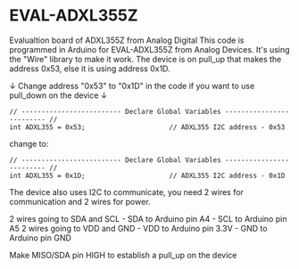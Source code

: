 # EVAL-ADXL355Z
Evalualtion board of ADXL355Z from Analog Digital
This code is programmed in Arduino for EVAL-ADXL355Z from Analog Devices.
It's using the "Wire" library to make it work.
The device is on pull_up that makes the address 0x53, else it is using address 0x1D.

 ↓ Change address "0x53" to "0x1D" in the code if you want to use pull_down on the device ↓
 
    // ------------------------- Declare Global Variables ------------------------- // 
    int ADXL355 = 0x53;                     // ADXL355 I2C address - 0x53

change to:

    // ------------------------- Declare Global Variables ------------------------- // 
    int ADXL355 = 0x1D;                     // ADXL355 I2C address - 0x1D
    
The device also uses I2C to communicate, you need 2 wires for communication and 2 wires for power.

2 wires going to SDA and SCL
      - SDA to Arduino pin A4
      - SCL to Arduino pin A5
2 wires going to VDD and GND
      - VDD to Arduino pin 3.3V
      - GND to Arduino pin GND
      
Make MISO/SDA pin HIGH to establish a pull_up on the device
